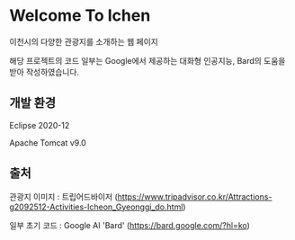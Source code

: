 # Welcome To Ichen
이천시의 다양한 관광지를 소개하는 웹 페이지

해당 프로젝트의 코드 일부는 Google에서 제공하는 대화형 인공지능, Bard의 도움을 받아 작성하였습니다.

## 개발 환경
Eclipse 2020-12

Apache Tomcat v9.0

## 출처
관광지 이미지 : 트립어드바이저 (https://www.tripadvisor.co.kr/Attractions-g2092512-Activities-Icheon_Gyeonggi_do.html)

일부 초기 코드 : Google AI 'Bard' (https://bard.google.com/?hl=ko)
